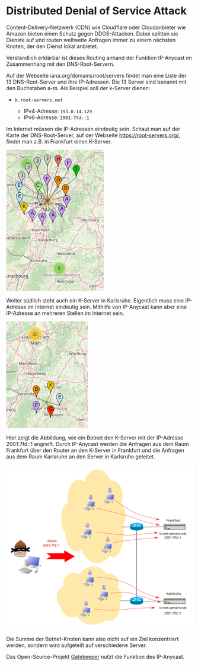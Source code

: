 <!--
author:   Günter Dannoritzer
email:    g.dannoritzer@wvs-ffm.de
version:  0.1.2
date:     21.08.2025
language: de
narrator: Deutsch Female

comment:  Distributed Denial of Service Attack (DDOS)

icon:    https://raw.githubusercontent.com/dsp77/wvs-liascript/0938e2e0ce751e270e3e36b8ecfeb09044a41aa0/wvs-logo.png
logo:     02_img/logo-ddos.png

tags:     LiaScript

link:     https://cdn.jsdelivr.net/chartist.js/latest/chartist.min.css

script:   https://cdn.jsdelivr.net/chartist.js/latest/chartist.min.js

attribute: Lizenz: [CC BY-SA](https://creativecommons.org/licenses/by-sa/4.0/)
-->
# Distributed Denial of Service Attack

Content-Delivery-Netzwerk (CDN) wie Cloudflare oder Cloudanbieter wie Amazon bieten einen Schutz gegen DDOS-Attacken. Dabei splitten sie Dienste auf und routen weltweite Anfragen immer zu einem nächsten Knoten, der den Dienst lokal anbietet.

Verständlich erklärbar ist dieses Routing anhand der Funktion IP-Anycast im Zusammenhang mit den DNS-Root-Servern.

Auf der Webseite iana.org/domains/root/servers findet man eine Liste der 13 DNS-Root-Server und ihre IP-Adressen. Die 13 Server sind benannt mit den Buchstaben a-m. Als Beispiel soll der k-Server dienen:

  * `k.root-servers.net`
  
     * IPv4-Adresse: `193.0.14.129`
     * IPv6-Adresse: `2001:7fd::1`

Im Internet müssen die IP-Adressen eindeutig sein. Schaut man auf der Karte der DNS-Root-Server, auf der Webseite https://root-servers.org/, findet man z.B. in Frankfurt einen K-Server.

![DNS-K-Server in Frankfurt](./02_img/lf4_ddos_k-root-fra.png)

Weiter südlich steht auch ein K-Server in Karlsruhe. Eigentlich muss eine IP-Adresse im Internet eindeutig sein. Mithilfe von IP-Anycast kann aber eine IP-Adresse an mehreren Stellen im Internet sein.

![DNS-K-Server in Karlsruhe](./02_img/lf4_ddos_k-root-ka.png)

Hier zeigt die Abbildung, wie ein Botnet den K-Server mit der IP-Adresse 2001:7fd::1 angreift. Durch IP-Anycast werden die Anfragen aus dem Raum Frankfurt über den Router an den K-Server in Frankfurt und die Anfragen aus dem Raum Karlsruhe an den Server in Karlsruhe geleitet.

![Bot-Netzwerk-Angriff auf den K-Server](./02_img/lf4_ddos-ipanycast-k-server-fra-ka.svg)

Die Summe der Botnet-Knoten kann also nicht auf ein Ziel konzentriert werden, sondern wird aufgeteilt auf verschiedene Server.

Das Open-Source-Projekt [Gatekeeper](https://github.com/AltraMayor/gatekeeper/wiki) nutzt die Funktion des IP-Anycast.